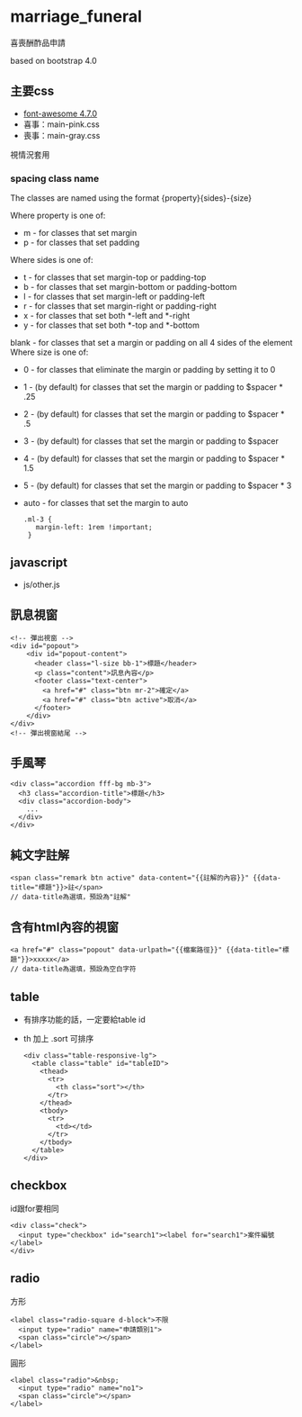 # marriage_funeral
喜喪酬酢品申請

based on bootstrap 4.0

## 主要css
* [font-awesome 4.7.0](https://fontawesome.com/v4.7.0/icons/)
* 喜事：main-pink.css
* 喪事：main-gray.css

視情況套用

### spacing class name

The classes are named using the format {property}{sides}-{size}

Where property is one of:

*  m - for classes that set margin
*  p - for classes that set padding

Where sides is one of:

*  t - for classes that set margin-top or padding-top
*  b - for classes that set margin-bottom or padding-bottom
*  l - for classes that set margin-left or padding-left
*  r - for classes that set margin-right or padding-right
*  x - for classes that set both *-left and *-right
*  y - for classes that set both *-top and *-bottom


blank - for classes that set a margin or padding on all 4 sides of the element
Where size is one of:

*  0 - for classes that eliminate the margin or padding by setting it to 0
*  1 - (by default) for classes that set the margin or padding to $spacer * .25
*  2 - (by default) for classes that set the margin or padding to $spacer * .5
*  3 - (by default) for classes that set the margin or padding to $spacer
*  4 - (by default) for classes that set the margin or padding to $spacer * 1.5
*  5 - (by default) for classes that set the margin or padding to $spacer * 3
*  auto - for classes that set the margin to auto

       .ml-3 {
          margin-left: 1rem !important;
        }


## javascript

* js/other.js

## 訊息視窗

    <!-- 彈出視窗 -->
    <div id="popout">
        <div id="popout-content">
          <header class="l-size bb-1">標題</header>
          <p class="content">訊息內容</p>
          <footer class="text-center">
            <a href="#" class="btn mr-2">確定</a>
            <a href="#" class="btn active">取消</a>
          </footer>
        </div>
    </div>
    <!-- 彈出視窗結尾 -->


## 手風琴


    <div class="accordion fff-bg mb-3">
      <h3 class="accordion-title">標題</h3>
      <div class="accordion-body">
        ...
      </div>
    </div>


## 純文字註解

    <span class="remark btn active" data-content="{{註解的內容}}" {{data-title="標題"}}>註</span>
    // data-title為選填，預設為"註解"


## 含有html內容的視窗

    <a href="#" class="popout" data-urlpath="{{檔案路徑}}" {{data-title="標題"}}>xxxxx</a>
    // data-title為選填，預設為空白字符

## table
* 有排序功能的話，一定要給table id
* th 加上 .sort 可排序

      <div class="table-responsive-lg">
        <table class="table" id="tableID">
          <thead>
            <tr>
              <th class="sort"></th>
            </tr>
          </thead>
          <tbody>
            <tr>
              <td></td>
            </tr>
          </tbody>
        </table>
      </div>

## checkbox
id跟for要相同

    <div class="check">
      <input type="checkbox" id="search1"><label for="search1">案件編號</label>
    </div>

## radio

方形

    <label class="radio-square d-block">不限
      <input type="radio" name="申請類別1">
      <span class="circle"></span>
    </label>

圓形

    <label class="radio">&nbsp;
      <input type="radio" name="no1">
      <span class="circle"></span>
    </label>
